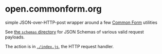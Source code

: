 # open.commonform.org

simple JSON-over-HTTP-post wrapper around a few [Common Form](https://github.com/commonform) utilities

See [the `schemas` directory](./schemas) for JSON Schemas of various valid request payloads.

The action is in [`./index.js`](./index.js), the HTTP request handler.
